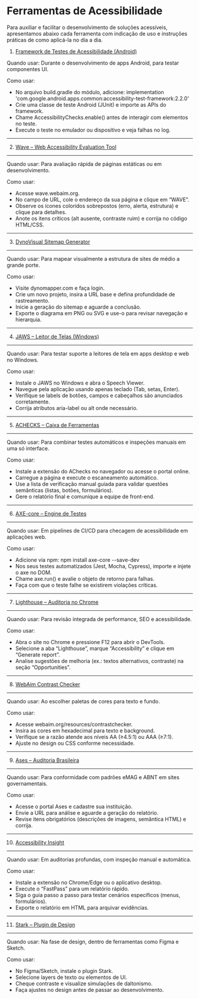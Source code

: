 
# Ferramentas de Acessibilidade


Para auxiliar e facilitar o desenvolvimento de soluções acessíveis, apresentamos abaixo
cada ferramenta com indicação de uso e instruções práticas de como aplicá-la no dia a dia.


1. [Framework de Testes de Acessibilidade (Android)]( https://github.com/google/Accessibility-Test-Framework-for-Android )

Quando usar:
  Durante o desenvolvimento de apps Android, para testar componentes UI.

Como usar:
  - No arquivo build.gradle do módulo, adicione:
      implementation 'com.google.android.apps.common:accessibility-test-framework:2.2.0'
  - Crie uma classe de teste Android (JUnit) e importe as APIs do framework.
  - Chame AccessibilityChecks.enable() antes de interagir com elementos no teste.
  - Execute o teste no emulador ou dispositivo e veja falhas no log.

-------------------------------
2. [ Wave – Web Accessibility Evaluation Tool]( https://github.com/google/Accessibility-Test-Framework-for-Android )
-------------------------------
Quando usar:
  Para avaliação rápida de páginas estáticas ou em desenvolvimento.

Como usar:
  - Acesse wave.webaim.org.
  - No campo de URL, cole o endereço da sua página e clique em “WAVE”.
  - Observe os ícones coloridos sobrepostos (erro, alerta, estrutura) e clique para detalhes.
  - Anote os itens críticos (alt ausente, contraste ruim) e corrija no código HTML/CSS.

-------------------------------------
3. [ DynoVisual Sitemap Generator]( https://dynomapper.com/)
-------------------------------------
Quando usar:
  Para mapear visualmente a estrutura de sites de médio a grande porte.

Como usar:
  - Visite dynomapper.com e faça login.
  - Crie um novo projeto, insira a URL base e defina profundidade de rastreamento.
  - Inicie a geração do sitemap e aguarde a conclusão.
  - Exporte o diagrama em PNG ou SVG e use-o para revisar navegação e hierarquia.

------------------------------
4. [ JAWS – Leitor de Telas (Windows)](https://www.tecassistiva.com.br/catalogo/jaws/)
------------------------------
Quando usar:
  Para testar suporte a leitores de tela em apps desktop e web no Windows.

Como usar:
  - Instale o JAWS no Windows e abra o Speech Viewer.
  - Navegue pela aplicação usando apenas teclado (Tab, setas, Enter).
  - Verifique se labels de botões, campos e cabeçalhos são anunciados corretamente.
  - Corrija atributos aria-label ou alt onde necessário.

------------------------------
5. [ ACHECKS – Caixa de Ferramentas](https://www.achecks.org/)
------------------------------
Quando usar:
  Para combinar testes automáticos e inspeções manuais em uma só interface.

Como usar:
  - Instale a extensão do AChecks no navegador ou acesse o portal online.
  - Carregue a página e execute o escaneamento automático.
  - Use a lista de verificação manual guiada para validar questões semânticas (listas, botões, formulários).
  - Gere o relatório final e comunique a equipe de front-end.

------------------------------
6. [ AXE-core – Engine de Testes ](https://github.com/dequelabs/axe-core)
------------------------------
Quando usar:
  Em pipelines de CI/CD para checagem de acessibilidade em aplicações web.

Como usar:
  - Adicione via npm:
      npm install axe-core --save-dev
  - Nos seus testes automatizados (Jest, Mocha, Cypress), importe e injete o axe no DOM.
  - Chame axe.run() e avalie o objeto de retorno para falhas.
  - Faça com que o teste falhe se existirem violações críticas.

------------------------------
7. [ Lighthouse – Auditoria no Chrome  ](https://developer.chrome.com/docs/lighthouse?hl=pt-br)
------------------------------
Quando usar:
  Para revisão integrada de performance, SEO e acessibilidade.

Como usar:
  - Abra o site no Chrome e pressione F12 para abrir o DevTools.
  - Selecione a aba “Lighthouse”, marque “Accessibility” e clique em “Generate report”.
  - Analise sugestões de melhoria (ex.: textos alternativos, contraste) na seção “Opportunities”.

------------------------------
8. [ WebAim Contrast Checker ](https://webaim.org/resources/contrastchecker/)
------------------------------
Quando usar:
  Ao escolher paletas de cores para texto e fundo.

Como usar:
  - Acesse webaim.org/resources/contrastchecker.
  - Insira as cores em hexadecimal para texto e background.
  - Verifique se a razão atende aos níveis AA (≥4.5:1) ou AAA (≥7:1).
  - Ajuste no design ou CSS conforme necessidade.

------------------------------
9. [Ases – Auditoria Brasileira](https://asesweb.governoeletronico.gov.br/)
------------------------------
Quando usar:
  Para conformidade com padrões eMAG e ABNT em sites governamentais.

Como usar:
  - Acesse o portal Ases e cadastre sua instituição.
  - Envie a URL para análise e aguarde a geração do relatório.
  - Revise itens obrigatórios (descrições de imagens, semântica HTML) e corrija.

------------------------------
10. [Accessibility Insight](https://accessibilityinsights.io/)
------------------------------
Quando usar:
  Em auditorias profundas, com inspeção manual e automática.

Como usar:
  - Instale a extensão no Chrome/Edge ou o aplicativo desktop.
  - Execute o “FastPass” para um relatório rápido.
  - Siga o guia passo a passo para testar cenários específicos (menus, formulários).
  - Exporte o relatório em HTML para arquivar evidências.

------------------------------
11. [Stark – Plugin de Design](https://www.getstark.co/)
------------------------------
Quando usar:
  Na fase de design, dentro de ferramentas como Figma e Sketch.

Como usar:
  - No Figma/Sketch, instale o plugin Stark.
  - Selecione layers de texto ou elementos de UI.
  - Cheque contraste e visualize simulações de daltonismo.
  - Faça ajustes no design antes de passar ao desenvolvimento.
